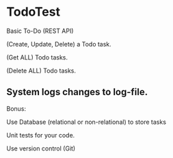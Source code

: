 # TodoTest
Basic To-Do (REST API)

(Create, Update, Delete) a Todo task.

(Get ALL) Todo tasks.

(Delete ALL) Todo tasks.

System logs changes to log-file.
----------------------------------------------
Bonus:

Use Database (relational or non-relational) to store tasks

Unit tests for your code.

Use version control (Git)
